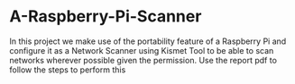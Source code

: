 # A-Raspberry-Pi-Scanner
In this project we make use of the portability feature of a Raspberry Pi and configure it as a Network Scanner using Kismet Tool to be able to scan networks wherever possible given the permission.
Use the report pdf to follow the steps to perform this 
